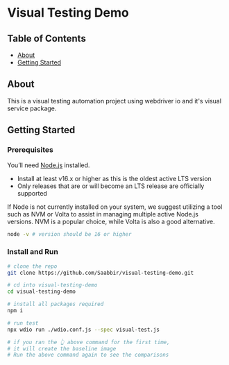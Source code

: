 # Visual Testing Demo

## Table of Contents

- [About](#about)
- [Getting Started](#getting_started)

## About <a name = "about"></a>

This is a visual testing automation project using webdriver io and it's visual service package.

## Getting Started <a name = "getting_started"></a>

### Prerequisites

You’ll need [Node.js](https://nodejs.org/en) installed.

- Install at least v16.x or higher as this is the oldest active LTS version
- Only releases that are or will become an LTS release are officially supported

If Node is not currently installed on your system, we suggest utilizing a tool such as NVM or Volta to assist in managing multiple active Node.js versions. NVM is a popular choice, while Volta is also a good alternative.

```sh
node -v # version should be 16 or higher
```

### Install and Run

```sh
# clone the repo
git clone https://github.com/Saabbir/visual-testing-demo.git

# cd into visual-testing-demo
cd visual-testing-demo

# install all packages required
npm i

# run test
npx wdio run ./wdio.conf.js --spec visual-test.js

# if you ran the 👆 above command for the first time,
# it will create the baseline image
# Run the above command again to see the comparisons
```
